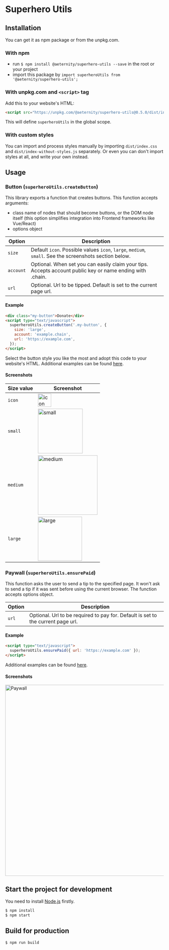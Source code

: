 # Superhero Utils

## Installation

You can get it as npm package or from the unpkg.com.

### With npm
- run `$ npm install @aeternity/superhero-utils --save` in the root or your project
- import this package by `import superheroUtils from '@aeternity/superhero-utils';`

### With unpkg.com and `<script>` tag
Add this to your website's HTML:
```html
<script src="https://unpkg.com/@aeternity/superhero-utils@0.5.0/dist/index.js"></script>
```
This will define `superheroUtils` in the global scope.

### With custom styles
You can import and process styles manually by importing `dist/index.css` and
`dist/index-without-styles.js` separately. Or even you can don't import styles at
all, and write your own instead.

## Usage

### Button (`superheroUtils.createButton`)
This library exports a function that creates buttons. This function accepts arguments:
- class name of nodes that should become buttons, or the DOM node itself
  (this option simplifies integration into Frontend frameworks like Vue/React)
- options object

Option | Description
--- | ---
`size` | Default `icon`. Possible values `icon`, `large`, `medium`, `small`. See the screenshots section below.
`account` | Optional. When set you can easily claim your tips. Accepts account public key or name ending with .chain.
`url` | Optional. Url to be tipped. Default is set to the current page url.

#### Example

```html
<div class="my-button">Donate</div>
<script type="text/javascript">
  superheroUtils.createButton('.my-button', {
    size: 'large',
    account: 'example.chain',
    url: 'https://example.com',
  });
</script>
```
Select the button style you like the most and adopt this code to your website's HTML.
Additional examples can be found [here](./index.html).

#### Screenshots

Size value | Screenshot
--- | ---
`icon` | <img width="42" alt="icon" src="https://user-images.githubusercontent.com/13139371/96836940-57ebae00-144e-11eb-84f8-3a25e1e5da92.png">
`small` | <img width="142" alt="small" src="https://user-images.githubusercontent.com/13139371/81780933-01259400-9500-11ea-8d84-a2624b43edec.png">
`medium` | <img width="189" alt="medium" src="https://user-images.githubusercontent.com/13139371/96836937-56ba8100-144e-11eb-9e3b-4e4c92b9bbb4.png">
`large` | <img width="140" alt="large" src="https://user-images.githubusercontent.com/13139371/81780943-0387ee00-9500-11ea-8108-2e5939821a7b.png">

### Paywall (`superheroUtils.ensurePaid`)
This function asks the user to send a tip to the specified page. It won't ask to send a
tip if it was sent before using the current browser. The function accepts options object.

Option | Description
--- | ---
`url` | Optional. Url to be required to pay for. Default is set to the current page url.

#### Example

```html
<script type="text/javascript">
  superheroUtils.ensurePaid({ url: 'https://example.com' });
</script>
```
Additional examples can be found [here](./index.html).

#### Screenshots

<img width="607" alt="Paywall" src="https://user-images.githubusercontent.com/9007851/95088220-58d0d000-072b-11eb-8cd6-57052d40765c.png">

## Start the project for development

You need to install [Node.js](https://nodejs.org/) firstly.

```sh
$ npm install
$ npm start
```

## Build for production

```sh
$ npm run build
```
